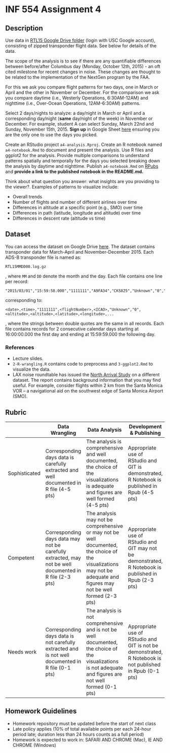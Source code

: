 # INF 554 Assignment 4

## Description 
Use data in [RTL15 Google Drive folder](https://drive.google.com/drive/folders/0B5Xlglg4ZYkBcjBsR0hpOVpmV28?usp=sharing) (login with USC Google account), consisting of zipped transponder flight data. See below for details of the data.

The scope of the analysis is to see if there are any quantifiable differences between before/after Columbus day (Monday, October 12th, 2015) - an oft cited milestone for recent changes in noise. These changes are thought to be related to the implementation of the NextGen program by the FAA.

For this we ask you compare flight patterns for two days, one in March or April and the other in November or December. For the comparison we ask you compare daytime (i.e., Westerly Operations, 6:30AM-12AM) and nighttime (i.e., Over-Ocean Operations, 12AM-6:30AM) patterns.

Select 2 days/nights to analyze: a day/night in March or April and a corresponding day/night (**same** day/night of the week) in November or December. For example, student A can select Sunday, March 22nd and Sunday, November 15th, 2015. **Sign up** in Google Sheet [here](https://docs.google.com/a/usc.edu/spreadsheets/d/1IveqSVm3Zezx9Ox9NPPK8z-jpc28kZv9ZGGTCoXf1rU/edit?usp=sharing) ensuring you are the only one to use the days you picked.

Create an RStudio project `a4-analysis.Rproj`. Create an R notebook named `a4-notebook.Rmd` to document and present the analysis. Use R files and ggplot2 for the analysis. Provide multiple comparisons to understand patterns spatially and temporally for the days you selected breaking down the analysis by daytime and nighttime. Publish `a4-notebook.Rmd` on [RPubs](https://rpubs.com) and **provide a link to the published notebook in the README.md.**

Think about what question you answer: what insights are you providing to the viewer?. Examples of patterns to visualize include:

- Overall trends
- Number of flights and number of different airlines over time
- Differences in altitude at a specific point (e.g., SMO) over time
- Differences in path (latitude, longitude and altitude) over time
- Differences in descent rate (altitude vs time)

## Dataset

You can access the dataset on Google Drive [here](https://drive.google.com/drive/folders/0B5Xlglg4ZYkBcjBsR0hpOVpmV28?usp=sharing). The dataset contains transponder data for March-April and November-December 2015. Each ADS-B transponder file
is named as:
```
RTL15MMDD00.log.gz
```
, where `MM` and `DD` denote the month and the day. Each file contains one line per record:
```
"2015/03/01","15:59:58.000","1111111","A9FA34","CKS825","Unknown","0","10025","10025","34.05808","-118.72192","0","0","285.5","114.4","0","0000"
```

corresponding to:

```
<date>,<time>,"1111111",<flightNumber>,<ICAO>,"Unknown","0",<altitude>,<altitude>,<latitude>,<longitude>,...
```

, where the strings between double quotes are the same in all records. Each file contains records for 2 consecutive calendar days starting at 16:00:00.000 the first day and ending at 15:59:59.000 the following day.

### References

- Lecture slides.
- `2-R-wrangling.R` contains code to preprocess and `3-ggplot2.Rmd` to visualize the data.
- LAX noise roundtable has issued the [North Arrival Study](http://www.lawa.org/uploadedFiles/lax/noise/presentation/noiseRT_160608_North%20Arrival%20Study%20Results.pdf) on a different dataset. The report contains background information that you may find useful.
For example, consider flights within 2 km from the Santa Monica VOR – a navigational aid on the southwest edge of Santa Monica Airport (SMO).

## Rubric

| 	            | Data Wrangling	| Data Analysis	| Development & Publishing |
| ------------- | --------------- | ------------- | ------------------------ |
| Sophisticated	| Corresponding days data is carefully extracted and well documented in R file (4-5 pts) | The analysis is comprehensive and well documented, the choice of the visualizations is adequate and figures are well formed (4-5 pts) | Appropriate use of RStudio and GIT is demonstrated, R Notebook is published in Rpub (4-5 pts) |
| Competent	   | Corresponding days data may not be carefully extracted, may not be well documented in R file (2-3 pts) | The analysis may not be comprehensive or may not be well documented, the choice of the visualizations may not be adequate and figures may not be well formed (2-3 pts) | Appropriate use of RStudio and GIT may not be demonstrated, R Notebook is published in Rpub (2-3 pts) |
| Needs work	  | Corresponding days data is not carefully extracted and is not well documented in R file (0-1 pts) | The analysis is not comprehensive and is not be well documented, the choice of the visualizations is not adequate and figures are not well formed (0-1 pts) | Appropriate use of RStudio and GIT is not be demonstrated, R Notebook is not published in Rpub (0-1 pts) |

## Homework Guidelines
- Homework repository must be updated before the start of next class
- Late policy applies (10% of total available points per each 24-hour period late; duration less than 24 hours counts as a full period)
- Homework is expected to work in: SAFARI AND CHROME (Mac), IE AND CHROME (Windows)
